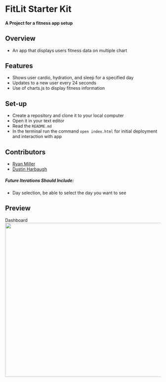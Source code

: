 # FitLit Starter Kit

#### A Project for a fitness app setup

## Overview

* An app that displays users fitness data on multiple chart

## Features

* Shows user cardio, hydration, and sleep for a specified day
* Updates to a new user every 24 seconds
* Use of charts.js to display fitness information

## Set-up

* Create a repository and clone it to your local computer
* Open it in your text editor
* Read the `README.md`
* In the terminal run the command `open index.html` for initial deployment and interaction with app

## Contributors

* [Ryan Miller](https://github.com/Ryan-D-Miller)
* [Dustin Harbaugh](https://github.com/Dustin-Har)


##### Future Iterations Should Include:

* Day selection, be able to select the day you want to see


## Preview
<p align="left">Dashboard</br>
 <img width="1000" height="500" src=![Animated GIF-downsized_large](https://user-images.githubusercontent.com/75390410/113933556-bb7e5380-97c2-11eb-8627-d829d1a08429.gif)>
</p>

